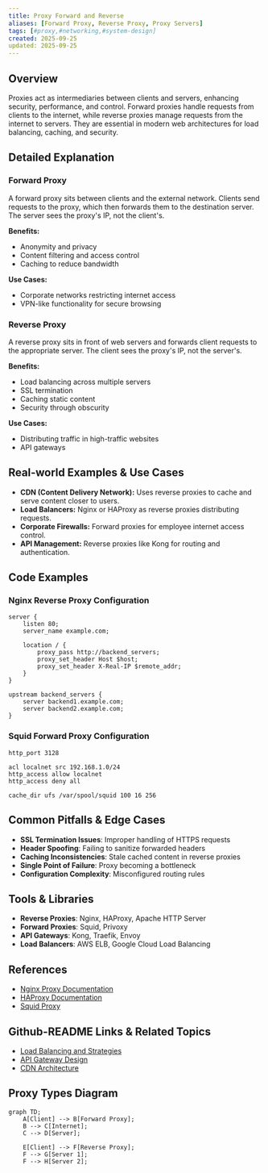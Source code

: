 ```yaml
---
title: Proxy Forward and Reverse
aliases: [Forward Proxy, Reverse Proxy, Proxy Servers]
tags: [#proxy,#networking,#system-design]
created: 2025-09-25
updated: 2025-09-25
---
```


## Overview

Proxies act as intermediaries between clients and servers, enhancing security, performance, and control. Forward proxies handle requests from clients to the internet, while reverse proxies manage requests from the internet to servers. They are essential in modern web architectures for load balancing, caching, and security.

## Detailed Explanation

### Forward Proxy

A forward proxy sits between clients and the external network. Clients send requests to the proxy, which then forwards them to the destination server. The server sees the proxy's IP, not the client's.

**Benefits:**
- Anonymity and privacy
- Content filtering and access control
- Caching to reduce bandwidth

**Use Cases:**
- Corporate networks restricting internet access
- VPN-like functionality for secure browsing

### Reverse Proxy

A reverse proxy sits in front of web servers and forwards client requests to the appropriate server. The client sees the proxy's IP, not the server's.

**Benefits:**
- Load balancing across multiple servers
- SSL termination
- Caching static content
- Security through obscurity

**Use Cases:**
- Distributing traffic in high-traffic websites
- API gateways

## Real-world Examples & Use Cases

- **CDN (Content Delivery Network):** Uses reverse proxies to cache and serve content closer to users.
- **Load Balancers:** Nginx or HAProxy as reverse proxies distributing requests.
- **Corporate Firewalls:** Forward proxies for employee internet access control.
- **API Management:** Reverse proxies like Kong for routing and authentication.

## Code Examples

### Nginx Reverse Proxy Configuration

```nginx
server {
    listen 80;
    server_name example.com;

    location / {
        proxy_pass http://backend_servers;
        proxy_set_header Host $host;
        proxy_set_header X-Real-IP $remote_addr;
    }
}

upstream backend_servers {
    server backend1.example.com;
    server backend2.example.com;
}
```

### Squid Forward Proxy Configuration

```squid
http_port 3128

acl localnet src 192.168.1.0/24
http_access allow localnet
http_access deny all

cache_dir ufs /var/spool/squid 100 16 256
```

## Common Pitfalls & Edge Cases

- **SSL Termination Issues**: Improper handling of HTTPS requests
- **Header Spoofing**: Failing to sanitize forwarded headers
- **Caching Inconsistencies**: Stale cached content in reverse proxies
- **Single Point of Failure**: Proxy becoming a bottleneck
- **Configuration Complexity**: Misconfigured routing rules

## Tools & Libraries

- **Reverse Proxies**: Nginx, HAProxy, Apache HTTP Server
- **Forward Proxies**: Squid, Privoxy
- **API Gateways**: Kong, Traefik, Envoy
- **Load Balancers**: AWS ELB, Google Cloud Load Balancing

## References

- [Nginx Proxy Documentation](https://nginx.org/en/docs/http/ngx_http_proxy_module.html)
- [HAProxy Documentation](https://www.haproxy.org/)
- [Squid Proxy](https://www.squid-cache.org/)

## Github-README Links & Related Topics

- [Load Balancing and Strategies](./load-balancing-and-strategies/)
- [API Gateway Design](./api-gateway-design/)
- [CDN Architecture](./cdn-architecture/)

## Proxy Types Diagram

```mermaid
graph TD;
    A[Client] --> B[Forward Proxy];
    B --> C[Internet];
    C --> D[Server];

    E[Client] --> F[Reverse Proxy];
    F --> G[Server 1];
    F --> H[Server 2];
```